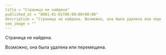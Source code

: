 ```yaml
---
title = "Страница не найдена"
published_at = "0001-01-01T00:00:00+00:00"
description = "Страница не найдена. Возможно, она была удалена или перемещена."
seo_image = ""
---
```


Страница не найдена.

Возможно, она была удалена или перемещена.
